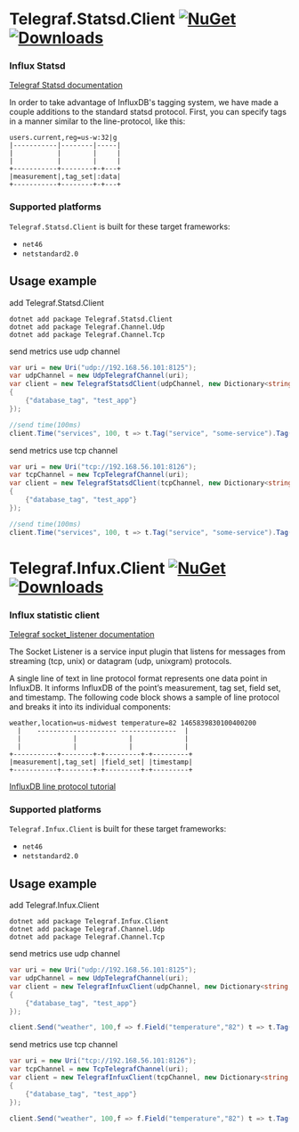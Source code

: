 # Telegraf.Statsd.Client [![NuGet](https://img.shields.io/nuget/v/Telegraf.Statsd.Client.svg)](https://www.nuget.org/packages/Telegraf.Statsd.Client/) [![Downloads](https://img.shields.io/nuget/dt/Telegraf.Statsd.Client.svg)](https://www.nuget.org/packages/Telegraf.Statsd.Client/) 

### Influx Statsd

[Telegraf Statsd documentation](https://github.com/influxdata/telegraf/tree/master/plugins/inputs/statsd)

In order to take advantage of InfluxDB's tagging system, we have made a couple
additions to the standard statsd protocol. First, you can specify
tags in a manner similar to the line-protocol, like this:
```
users.current,reg=us-w:32|g
|-----------|--------|-----|
|           |        |     |
|           |        |     |
+-----------+--------+-+---+
|measurement|,tag_set|:data|
+-----------+--------+-+---+
```

### Supported platforms

`Telegraf.Statsd.Client` is built for these target frameworks:

* `net46`
* `netstandard2.0`

## Usage example
add Telegraf.Statsd.Client
```
dotnet add package Telegraf.Statsd.Client
dotnet add package Telegraf.Channel.Udp 
dotnet add package Telegraf.Channel.Tcp 
```

send metrics use udp channel
```cs
var uri = new Uri("udp://192.168.56.101:8125");
var udpChannel = new UdpTelegrafChannel(uri);
var client = new TelegrafStatsdClient(udpChannel, new Dictionary<string, string>
{
    {"database_tag", "test_app"}
});

//send time(100ms)
client.Time("services", 100, t => t.Tag("service", "some-service").Tag("method", "some-method"));
```

send metrics use tcp channel
```cs
var uri = new Uri("tcp://192.168.56.101:8126");
var tcpChannel = new TcpTelegrafChannel(uri);
var client = new TelegrafStatsdClient(tcpChannel, new Dictionary<string, string>
{
    {"database_tag", "test_app"}
});

//send time(100ms)
client.Time("services", 100, t => t.Tag("service", "some-service").Tag("method", "some-method"));
```

# Telegraf.Infux.Client [![NuGet](https://img.shields.io/nuget/v/Telegraf.Infux.Client.svg)](https://www.nuget.org/packages/Telegraf.Infux.Client/) [![Downloads](https://img.shields.io/nuget/dt/Telegraf.Infux.Client.svg)](https://www.nuget.org/packages/Telegraf.Infux.Client/) 

### Influx statistic client

[Telegraf socket_listener documentation](https://github.com/influxdata/telegraf/tree/master/plugins/inputs/socket_listener)

The Socket Listener is a service input plugin that listens for messages from streaming (tcp, unix) or datagram (udp, unixgram) protocols.

A single line of text in line protocol format represents one data point in InfluxDB. It informs InfluxDB of the point’s measurement, tag set, field set, and timestamp. The following code block shows a sample of line protocol and breaks it into its individual components:
```
weather,location=us-midwest temperature=82 1465839830100400200
  |    -------------------- --------------  |
  |             |             |             |
  |             |             |             |
+-----------+--------+-+---------+-+---------+
|measurement|,tag_set| |field_set| |timestamp|
+-----------+--------+-+---------+-+---------+
```
[InfluxDB line protocol tutorial](https://docs.influxdata.com/influxdb/v1.7/write_protocols/line_protocol_tutorial/)
### Supported platforms

`Telegraf.Infux.Client` is built for these target frameworks:

* `net46`
* `netstandard2.0`

## Usage example
add Telegraf.Infux.Client
```
dotnet add package Telegraf.Infux.Client
dotnet add package Telegraf.Channel.Udp 
dotnet add package Telegraf.Channel.Tcp 
```

send metrics use udp channel
```cs
var uri = new Uri("udp://192.168.56.101:8125");
var udpChannel = new UdpTelegrafChannel(uri);
var client = new TelegrafInfuxClient(udpChannel, new Dictionary<string, string>
{
    {"database_tag", "test_app"}
});

client.Send("weather", 100,f => f.Field("temperature","82") t => t.Tag("location", "us-midwest"), DateTime.Now);
```

send metrics use tcp channel
```cs
var uri = new Uri("tcp://192.168.56.101:8126");
var tcpChannel = new TcpTelegrafChannel(uri);
var client = new TelegrafInfuxClient(tcpChannel, new Dictionary<string, string>
{
    {"database_tag", "test_app"}
});

client.Send("weather", 100,f => f.Field("temperature","82") t => t.Tag("location", "us-midwest"), DateTime.Now);
```